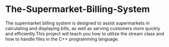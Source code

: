 # The-Supermarket-Billing-System
The supermarket billing system is designed to assist supermarkets in calculating and displaying bills, as well as serving customers more quickly and efficiently.This project will teach you how to utilize the stream class and how to handle files in the C++ programming language.
